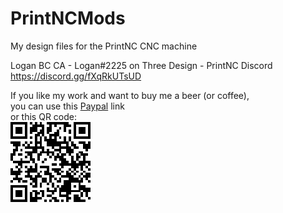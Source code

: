 # PrintNCMods
My design files for the PrintNC CNC machine

Logan BC CA - Logan#2225 on Three Design - PrintNC Discord
https://discord.gg/fXqRkUTsUD

If you like my work and want to buy me a beer (or coffee),  
you can use this [Paypal](https://www.paypal.com/donate/?hosted_button_id=QBMAY9ZB6N3F8) link    
or this QR code:  
![QRCode](QRCode.png)
